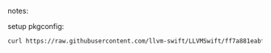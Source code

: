 notes:

setup pkgconfig:

```sh
curl https://raw.githubusercontent.com/llvm-swift/LLVMSwift/ff7a881eabf97cbd43006223494850a970761533/utils/make-pkgconfig.swift | swift -
```
